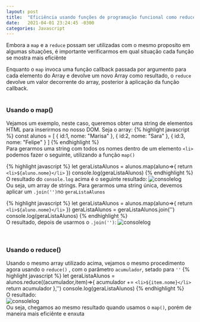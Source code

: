 ```yaml
---
layout: post
title:  "Eficiência usando funções de programação funcional como reduce e map "
date:   2021-04-01 23:24:45 -0300
categories: Javascript 
---
```


Embora a `map` e a `reduce` possam ser utilizadas com o mesmo proposito em algumas situações, é importante verificarmos em qual situação cada função se mostra mais eficiênte

Enquanto o `map` invoca uma função callback passada por argumento para cada elemento do Array e devolve um novo Array como resultado, o `reduce` devolve um valor decorrente do array, posterior à aplicação da função callback.<br /><br />

### Usando o map() 
Vejamos um exemplo, neste caso, queremos obter uma string de elementos HTML para inserirmos no nosso DOM. Seja o array:
{% highlight javascript %}
const alunos = 
[
    {
        id:1,
        nome: "Marisa"
    },
    {
        id:2,
        nome: "Sara"
    },
    {
        id:3,
        nome: "Felipe"
    }
]
{% endhighlight %}
<br />
Para gerarmos uma string com todos os nomes dentro de um elemento `<li>` podemos fazer o seguinte, utilizando a função  `map()`

{% highlight javascript %}
let geraListaAlunos = alunos.map(aluno=>{
    return `<li>${aluno.nome}</li>` 
})
console.log(geraListaAlunos)
{% endhighlight %}
<br />
O resultado do `console.log` acima é o seguinte resultado: 
![consolelog](https://images2.imgbox.com/2c/0a/mFpewmqS_o.png)<br />
Ou seja, um array de strings. Para gerarmos uma string única, devemos aplicar um `.join('')`no `geraListaAlunos`

{% highlight javascript %}
let geraListaAlunos = alunos.map(aluno=>{
    return `<li>${aluno.nome}</li>` 
})
geraListaAlunos = geraListaAlunos.join('')
console.log(geraListaAlunos)
{% endhighlight %}
<br />
O resultado, depois de usarmos o `.join('')`:
![consolelog](https://images2.imgbox.com/e7/bc/AFFEqkqI_o.png)<br /><br /><br />

### Usando o reduce() 
Usando o mesmo array utilizado acima, vejamos o mesmo procedimento agora usando o `reduce()` , com o parâmetro `acumulador`, setado para `''`
{% highlight javascript %}
let geraListaAlunos = alunos.reduce((acumulador,item)=>{
    acumulador += `<li>${item.nome}</li>`
    return acumulador
},'')
console.log(geraListaAlunos)
{% endhighlight %}
<br />
O resultado:<br />
![consolelog](https://images2.imgbox.com/e7/bc/AFFEqkqI_o.png)<br />
Ou seja, chegamos ao mesmo resultado quando usamos o `map()`, porém de maneira mais eficiênte e enxuta


